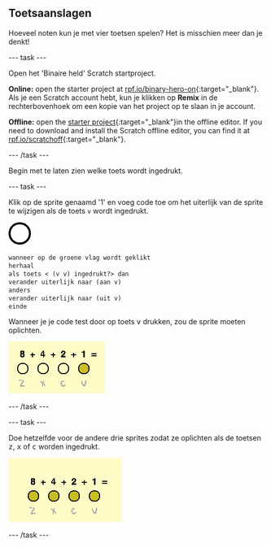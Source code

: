 ## Toetsaanslagen

Hoeveel noten kun je met vier toetsen spelen? Het is misschien meer dan je denkt!

\--- task \---

Open het 'Binaire held' Scratch startproject.

**Online:** open the starter project at [rpf.io/binary-hero-on](https://rpf.io/binary-hero-on){:target="_blank"}. Als je een Scratch account hebt, kun je klikken op **Remix** in de rechterbovenhoek om een kopie van het project op te slaan in je account.

**Offline:** open the [starter project](https://rpf.io/p/en/binary-hero-go){:target="_blank"}in the offline editor. If you need to download and install the Scratch offline editor, you can find it at [rpf.io/scratchoff](https://rpf.io/scratchoff){:target="_blank"}.

\--- /task \---

Begin met te laten zien welke toets wordt ingedrukt.

\--- task \---

Klik op de sprite genaamd '1' en voeg code toe om het uiterlijk van de sprite te wijzigen als de toets `v` wordt ingedrukt.

![uiterlijk](images/1.png)

```blocks3
wanneer op de groene vlag wordt geklikt
herhaal
als toets < (v v) ingedrukt?> dan
verander uiterlijk naar (aan v)
anders
verander uiterlijk naar (uit v)
einde
```

Wanneer je je code test door op toets <kbd>v</kbd> drukken, zou de sprite moeten oplichten.

![De v toets testen](images/1-test.png)

\--- /task \---

\--- task \---

Doe hetzelfde voor de andere drie sprites zodat ze oplichten als de toetsen <kbd>z</kbd>, <kbd>x</kbd> of <kbd>c</kbd> worden ingedrukt.

![Alle toetsen ingedrukt](images/all-key-presses.png)

\--- /task \---